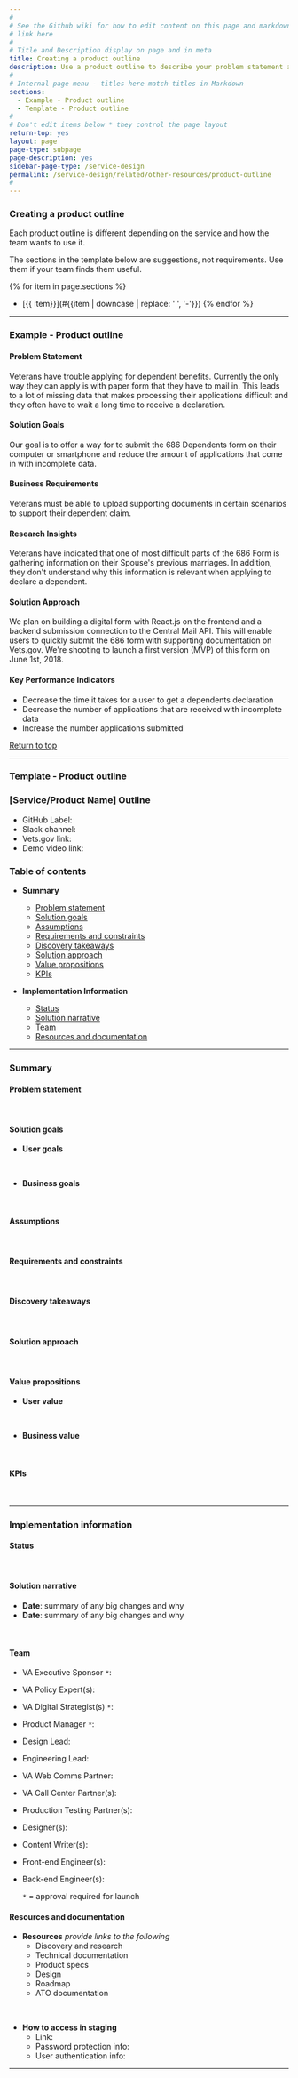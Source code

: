 ```yaml
---
#
# See the Github wiki for how to edit content on this page and markdown styles you can use:
# link here
#
# Title and Description display on page and in meta
title: Creating a product outline
description: Use a product outline to describe your problem statement and hypotheses and keep track of how your service evolves after the discovery phase.
#
# Internal page menu - titles here match titles in Markdown
sections:
  - Example - Product outline
  - Template - Product outline
#
# Don't edit items below * they control the page layout
return-top: yes
layout: page
page-type: subpage
page-description: yes
sidebar-page-type: /service-design
permalink: /service-design/related/other-resources/product-outline
#
---
```


### Creating a product outline

Each product outline is different depending on the service and how the team wants to use it.

The sections in the template below are suggestions, not requirements. Use them if your team finds them useful.

{% for item in page.sections %}
* [{{ item}}](#{{item | downcase | replace: ' ', '-'}})
{% endfor %}

<hr>

### Example - Product outline

#### Problem Statement
 Veterans have trouble applying for dependent benefits. Currently the only way they can apply is with paper form that they have to mail in. This leads to a lot of missing data that makes processing their applications difficult and they often have to wait a long time to receive a declaration.

#### Solution Goals
Our goal is to offer a way for to submit the 686 Dependents form on their computer or smartphone and reduce the amount of applications that come in with incomplete data.

#### Business Requirements
Veterans must be able to upload supporting documents in certain scenarios to support their dependent claim.

#### Research Insights
Veterans have indicated that one of most difficult parts of the 686 Form is gathering information on their Spouse's previous marriages. In addition, they don't understand why this information is relevant when applying to declare a dependent.

#### Solution Approach
We plan on building a digital form with React.js on the frontend and a backend submission connection to the Central Mail API. This will enable users to quickly submit the 686 form with supporting documentation on Vets.gov. We're shooting to launch a first version (MVP) of this form on June 1st, 2018.

#### Key Performance Indicators
- Decrease the time it takes for a user to get a dependents declaration
- Decrease the number of applications that are received with incomplete data
- Increase the number applications submitted

<a href="#">Return to top</a>

<hr>


### Template - Product outline


### [Service/Product Name] Outline
* GitHub Label:
* Slack channel:
* Vets.gov link:
* Demo video link:

### Table of contents

* **Summary**
  * [Problem statement](#user-problem-statement)
  * [Solution goals](#solution-goals)
  * [Assumptions](#assumptions)
  * [Requirements and constraints](#requirements-and-constraints)
  * [Discovery takeaways](#discovery-takeaways)
  * [Solution approach](#solution-approach)
  * [Value propositions](#value-propositions)
  * [KPIs](#kpis)

* **Implementation Information**
  * [Status](#status)
  * [Solution narrative](#solution-narrative)
  * [Team](#team)
  * [Resources and documentation](#resources-and-documentation)

<hr>

### Summary

#### Problem statement
<br/>

#### Solution goals

* **User goals**
<br/>

* **Business goals**
<br/>

#### Assumptions
<br/>

#### Requirements and constraints
<br/>

#### Discovery takeaways
<br/>

#### Solution approach
<br/>

#### Value propositions

* **User value**
<br/>

* **Business value**
<br/>

#### KPIs
<br/>

<hr>

### Implementation information

#### Status
<br/>

#### Solution narrative
* **Date**: summary of any big changes and why
* **Date**: summary of any big changes and why
<br/>

#### Team

* VA Executive Sponsor `*`:
* VA Policy Expert(s):
* VA Digital Strategist(s) `*`:
* Product Manager `*`:
* Design Lead:
* Engineering Lead:
* VA Web Comms Partner:
* VA Call Center Partner(s):
* Production Testing Partner(s):
* Designer(s):
* Content Writer(s):
* Front-end Engineer(s):
* Back-end Engineer(s):

  `*` = approval required for launch
  <br/>

#### Resources and documentation

* **Resources**
*provide links to the following*
  * Discovery and research
  * Technical documentation
  * Product specs
  * Design
  * Roadmap
  * ATO documentation
<br/>

* **How to access in staging**
  * Link:
  * Password protection info:
  * User authentication info:

<hr>
